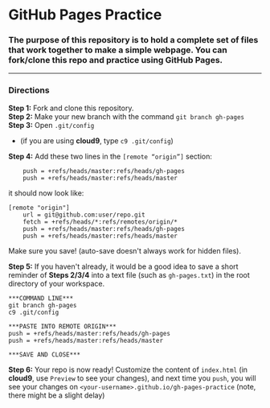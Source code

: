 # GitHub Pages Practice

### The purpose of this repository is to hold a complete set of files that work together to make a simple webpage.  You can fork/clone this repo and practice using GitHub Pages.

---

### Directions
**Step 1:** Fork and clone this repository.  
**Step 2:** Make your new branch with the command `git branch gh-pages`  
**Step 3:** Open `.git/config`  

* (if you are using **cloud9**, type `c9 .git/config`)

**Step 4:** Add these two lines in the `[remote “origin”]` section:
```
	push = +refs/heads/master:refs/heads/gh-pages
	push = +refs/heads/master:refs/heads/master
```
it should now look like:
```
[remote "origin"]
	url = git@github.com:user/repo.git
	fetch = +refs/heads/*:refs/remotes/origin/*
	push = +refs/heads/master:refs/heads/gh-pages
	push = +refs/heads/master:refs/heads/master
```
Make sure you save! (auto-save doesn't always work for hidden files).

**Step 5:** If you haven't already, it would be a good idea to save a short reminder of **Steps 2/3/4** into a text file (such as `gh-pages.txt`) in the root directory of your workspace.  

```
***COMMAND LINE***
git branch gh-pages
c9 .git/config

***PASTE INTO REMOTE ORIGIN***
push = +refs/heads/master:refs/heads/gh-pages
push = +refs/heads/master:refs/heads/master

***SAVE AND CLOSE***
```

**Step 6:** Your repo is now ready!  Customize the content of `index.html` (in **cloud9**, use `Preview` to see your changes), and next time you `push`, you will see your changes on `<your-username>.github.io/gh-pages-practice` (note, there might be a slight delay)